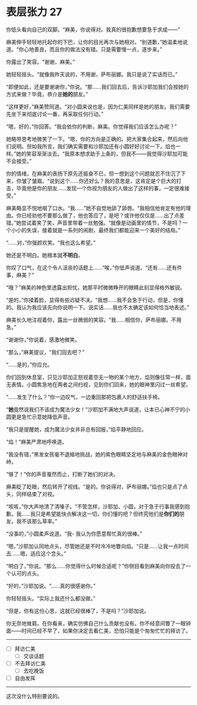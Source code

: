 # 表层张力 27

你低头看向自己的双脚。“麻美，你说得对。我真的很抱歉想要急于求成——”

麻美伸手轻轻地托起你的下巴，让你的目光再次与她相对。“别道歉，”她温柔地说道。“你心地善良，而且你的做法没有错。只是需要慢一点，逐步来。”

你露出了笑容。“谢谢，麻美。”

她轻轻摇头。“就像我昨天说的，不用谢，萨布丽娜。我只是说了实话而已。”

“即便如此，还是要谢谢你，”你说。“那……我们回去后，告诉沙耶加我们会按她的方式来做？毕竟，恭介是**她的**朋友。”

“这样更好，”麻美赞同道。“对小圆来说也是，因为仁美同样是她的朋友。我们需要先坐下来彻底讨论一番，再采取任何行动。”

“嗯，好的，”你回答。“我会依你的判断，麻美。你觉得我们应该怎么办呢？”

她略带思考地微笑了一下。“嗯，你的方向是正确的。把大家集合起来，然后向他们说明。但如我所言，我们确实需要和沙耶加还有小圆好好讨论一下。焰也一样。”她的笑容渐渐淡去。“我原本想求助于上条的，但我不——我觉得沙耶加可能不会接受。”

你的情绪，在麻美的表扬下原先还振奋不已，但一想到这个问题就忍不住沉了下来，你皱了皱眉。“说到这个……你还好么？我的意思是，这肯定是个巨大的打击，毕竟他是你的朋友……发现一个你视为朋友的人做出了这样的事，一定很难接受。”

麻美略显不悦地咽了口水。“我……”她不自觉地舔了舔唇。“我相信他肯定有他的理由。你已经劝他不要那么做了，他也答应了，是吧？或许他仅仅是……出了点差错。”她尝试着笑了笑，声音里带着一丝勉强。“就像是动画里的情节，不是吗？一个小小的失误，接着就是一系列的闹剧，最终我们都能迎来一个美好的结局。”

“……对，”你强颜欢笑。“我也这么希望。”

她还是不明白。她根本就**不明白**。

你叹了口气，在这个令人沮丧的话题上……“唉，”你低声说道。“还有……还有件事，麻美？”

“哦？”麻美的神色里透露出担忧，她那平时微微睁开的眼睛此刻显得格外敏锐。

“是的，”你揉着脸，显得有些迟疑不决。“我想……我不会急于行动，但是，你懂的。我认为我应该先向你说明一下。说实话……我也不太确定该如何恰当地表述。”

麻美长久地注视着你，露出一丝微弱的笑容。“我……相信你，萨布丽娜。不用急。”

“谢谢你，”你说着，感激地微笑。

“那么，”麻美提议，“我们回去吧？”

“……是的，”你应允。

你们回到休息室，只见沙耶加正怒视着空无一物的某个地方，焰则像往常一样，面无表情。小圆焦急地在两者之间扫视，见到你们回来，她的眼神里闪过一丝希望。

“……发生了什么？”你一边叹气，一边重回那把包裹人的舒适扶手椅。

“**她**竟然说我们不该成为魔法少女！”沙耶加不满地大声说道，让本已心神不宁的小圆更是急忙示意她降低声音。

“我只是提醒她，成为魔法少女并非总有回报，”焰平静地回应。

“焰！”麻美严肃地呼唤道。

“我没有错，”黑发女孩毫不退缩地挑战，她的紫色眼睛坚定地与麻美的金色眼神对峙。

“够了！”你的声音戛然而止，打断了她们的对决。

麻美眨了眨眼，然后转开了视线。“是的。你说得对，萨布丽娜。”焰也只是点了点头，同样结束了对视。

“咳咳，”你大声地清了清嗓子。“不管怎样，沙耶加、小圆，对于急于行事我感到抱歉。我……我只是希望能快点解决这一切，你们懂的吧？但终究他们是**你们的**朋友，我不该那么草率。”

“没事的，”小圆柔声说道。“我- 我认为你愿意帮忙真的很棒。”

“嗯，”沙耶加认同地点头，尽管她还是不时冷冷地瞥向焰。“只是……让我一点时间去……嗯，适应这个念头。”

“明白了，”你说。“那么……你觉得什么时候合适呢？”你侧目看到麻美向你投去了一个认可的点头。

“好的，”沙耶加说。“……真的很感谢你。”

你轻轻摇头。“实际上我还什么都没做。”

“但是，你有这份心思，这就已经很棒了，不是吗？”沙耶加说。

你无奈地耸肩。在你看来，确实仿佛自己什么贡献也没有。你不经意间瞥了一眼钟面——时间已经不早了，如果你决定去看仁美，恐怕只能是个匆匆忙忙的拜访了。

---

- [ ] 拜访仁美
  - [ ] 交谈话题
- [ ] 不去拜访仁美
  - [ ] 去吃晚饭
- [ ] 自由发挥

---

这次没什么特别要说的。
